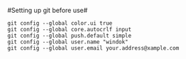 #Setting up git before use#

```
git config --global color.ui true
git config --global core.autocrlf input
git config --global push.default simple
git config --global user.name "windok"
git config --global user.email your.address@xample.com
```
